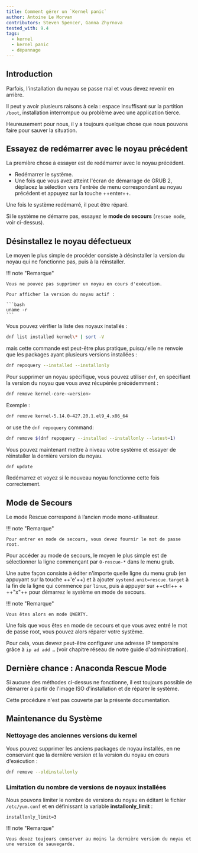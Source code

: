 ```yaml
---
title: Comment gérer un `Kernel panic`
author: Antoine Le Morvan
contributors: Steven Spencer, Ganna Zhyrnova
tested_with: 9.4
tags:
  - kernel
  - kernel panic
  - dépannage
---
```


## Introduction

Parfois, l'installation du noyau se passe mal et vous devez revenir en arrière.

Il peut y avoir plusieurs raisons à cela : espace insuffisant sur la partition `/boot`, installation interrompue ou problème avec une application tierce.

Heureusement pour nous, il y a toujours quelque chose que nous pouvons faire pour sauver la situation.

## Essayez de redémarrer avec le noyau précédent

La première chose à essayer est de redémarrer avec le noyau précédent.

- Redémarrer le système.
- Une fois que vous avez atteint l'écran de démarrage de GRUB 2, déplacez la sélection vers l'entrée de menu correspondant au noyau précédent et appuyez sur la touche ++enter++.

Une fois le système redémarré, il peut être réparé.

Si le système ne démarre pas, essayez le **mode de secours** (`rescue mode`, voir ci-dessus).

## Désinstallez le noyau défectueux

Le moyen le plus simple de procéder consiste à désinstaller la version du noyau qui ne fonctionne pas, puis à la réinstaller.

!!! note "Remarque"

````
Vous ne pouvez pas supprimer un noyau en cours d'exécution.

Pour afficher la version du noyau actif :

```bash
uname -r
```
````

Vous pouvez vérifier la liste des noyaux installés :

```bash
dnf list installed kernel\* | sort -V
```

mais cette commande est peut-être plus pratique, puisqu'elle ne renvoie que les packages ayant plusieurs versions installées :

```bash
dnf repoquery --installed --installonly
```

Pour supprimer un noyau spécifique, vous pouvez utiliser `dnf`, en spécifiant la version du noyau que vous avez récupérée précédemment :

```bash
dnf remove kernel-core-<version>
```

Exemple :

```bash
dnf remove kernel-5.14.0-427.20.1.el9_4.x86_64
```

or use the `dnf repoquery` command:

```bash
dnf remove $(dnf repoquery --installed --installonly --latest=1)
```

Vous pouvez maintenant mettre à niveau votre système et essayer de réinstaller la dernière version du noyau.

```bash
dnf update
```

Redémarrez et voyez si le nouveau noyau fonctionne cette fois correctement.

## Mode de Secours

Le mode Rescue correspond à l’ancien mode mono-utilisateur.

!!! note "Remarque"

```
Pour entrer en mode de secours, vous devez fournir le mot de passe root.
```

Pour accéder au mode de secours, le moyen le plus simple est de sélectionner la ligne commençant par `0-rescue-*` dans le menu grub.

Une autre façon consiste à éditer n'importe quelle ligne du menu grub (en appuyant sur la touche ++'e'++) et à ajouter `systemd.unit=rescue.target` à la fin de la ligne qui commence par `linux`, puis à appuyer sur ++ctrl++ + ++"x"++ pour démarrez le système en mode de secours.

!!! note "Remarque"

```
Vous êtes alors en mode QWERTY.
```

Une fois que vous êtes en mode de secours et que vous avez entré le mot de passe root, vous pouvez alors réparer votre système.

Pour cela, vous devrez peut-être configurer une adresse IP temporaire grâce à `ip ad add …` (voir chapitre réseau de notre guide d'administration).

## Dernière chance : Anaconda Rescue Mode

Si aucune des méthodes ci-dessus ne fonctionne, il est toujours possible de démarrer à partir de l'image ISO d'installation et de réparer le système.

Cette procédure n'est pas couverte par la présente documentation.

## Maintenance du Système

### Nettoyage des anciennes versions du kernel

Vous pouvez supprimer les anciens packages de noyau installés, en ne conservant que la dernière version et la version du noyau en cours d'exécution :

```bash
dnf remove --oldinstallonly
```

### Limitation du nombre de versions de noyaux installées

Nous pouvons limiter le nombre de versions du noyau en éditant le fichier `/etc/yum.conf` et en définissant la variable **installonly_limit** :

```text
installonly_limit=3
```

!!! note "Remarque"

```
Vous devez toujours conserver au moins la dernière version du noyau et une version de sauvegarde.
```
